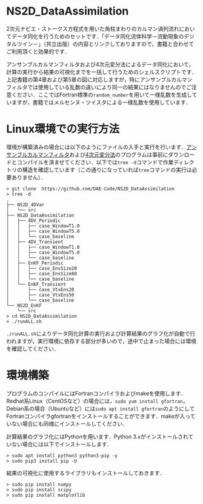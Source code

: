 # NS2D_DataAssimilation

2次元ナビエ・ストークス方程式を用いた角柱まわりのカルマン渦列流れにおいてデータ同化を行うためのセットです．「データ同化流体科学－流動現象のデジタルツイン－」（共立出版）の内容とリンクしておりますので，書籍と合わせてご利用頂くと効果的です．

アンサンブルカルマンフィルタおよび4次元変分法によるデータ同化において，計算の実行から結果の可視化までを一括して行うためのシェルスクリプトです．上記書籍の第4章および第5章の図に対応しますが，特にアンサンブルカルマンフィルタでは使用している乱数の違いにより同一の結果にはなりませんのでご注意ください．ここではFortran標準の`random_number`を用いて一様乱数を生成していますが，書籍ではメルセンヌ・ツイスタによる一様乱数を使用しています．

# Linux環境での実行方法

環境が構築済みの場合には以下のようにファイルの入手と実行を行います．[アンサンブルカルマンフィルタ](https://github.com/DAE-Code/NS2D_EnKF#ns2d_enkf)および[4次元変分法](https://github.com/DAE-Code/NS2D_4DVar#ns2d_4dvar)のプログラムは事前にダウンロードとコンパイルを済ませてください．以下では`tree -d`コマンドで作業ディレクトリの構造を確認しています（この通りになっていれば`tree`コマンドの実行は必要ありません）．
```
> git clone  https://github.com/DAE-Code/NS2D_DataAssimilation
> tree -d
.
├── NS2D_4DVar
│   └── src
├── NS2D_DataAssimilation
│   ├── 4DV_Periodic
│   │   ├── case_WindowT1.0
│   │   ├── case_WindowT5.0
│   │   └── case_baseline
│   ├── 4DV_Transient
│   │   ├── case_WindowT1.0
│   │   ├── case_WindowT5.0
│   │   └── case_baseline
│   ├── EnKF_Periodic
│   │   ├── case_EnsSize20
│   │   ├── case_EnsSize80
│   │   └── case_baseline
│   └── EnKF_Transient
│       ├── case_VtxEns20
│       ├── case_VtxEns50
│       └── case_baseline
└── NS2D_EnKF
    └── src
> cd NS2D_DataAssimilation
> ./runALL.sh
```
`./runALL.sh`によりデータ同化計算の実行および計算結果のグラフ化が自動で行われますが，実行環境に依存する部分が多いので，途中で止まった場合には環境を確認してください．

# 環境構築

プログラムのコンパイルにはFortranコンパイラおよびmakeを使用します．Redhat系Linux（CentOSなど）の場合には，`sudo yum install gfortran`，Debian系の場合（Ubuntuなど）には`sudo apt install gfortran`のようにしてFortranコンパイラgfortranをインストールすることができます．makeが入っていない場合にも同様にインストールしてください．

計算結果のグラフ化にはPythonを用います．Python 3.xがインストールされていない場合には以下でインストールします．
```
> sudo apt install python3 python3-pip -y
> sudo pip3 install pip -U
```

結果の可視化に使用するライブラリもインストールしておきます．
```
> sudo pip install numpy
> sudo pip install scipy
> sudo pip install matplotlib
```
